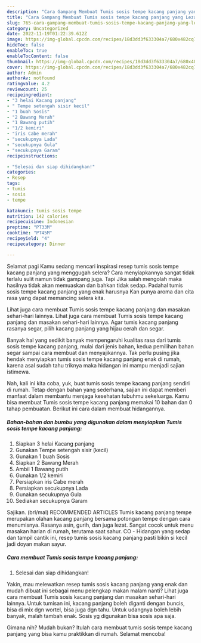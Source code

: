 ```yaml
---
description: "Cara Gampang Membuat Tumis sosis tempe kacang panjang yang Lezat"
title: "Cara Gampang Membuat Tumis sosis tempe kacang panjang yang Lezat"
slug: 765-cara-gampang-membuat-tumis-sosis-tempe-kacang-panjang-yang-lezat
category: Uncategorized
date: 2022-11-19T01:22:39.612Z
image: https://img-global.cpcdn.com/recipes/18d3dd3f633304a7/680x482cq70/tumis-sosis-tempe-kacang-panjang-foto-resep-utama.jpg
hideToc: false
enableToc: true
enableTocContent: false
thumbnail: https://img-global.cpcdn.com/recipes/18d3dd3f633304a7/680x482cq70/tumis-sosis-tempe-kacang-panjang-foto-resep-utama.jpg
cover: https://img-global.cpcdn.com/recipes/18d3dd3f633304a7/680x482cq70/tumis-sosis-tempe-kacang-panjang-foto-resep-utama.jpg
author: Admin
authorAv: notfound
ratingvalue: 4.2
reviewcount: 25
recipeingredient:
- "3 helai Kacang panjang"
- " Tempe setengah sisir kecil"
- "1 buah Sosis"
- "2 Bawang Merah"
- "1 Bawang putih"
- "1/2 kemiri"
- "iris Cabe merah"
- "secukupnya Lada"
- "secukupnya Gula"
- "secukupnya Garam"
recipeinstructions:

- "Selesai dan siap dihidangkan!"
categories:
- Resep
tags:
- tumis
- sosis
- tempe

katakunci: tumis sosis tempe 
nutrition: 142 calories
recipecuisine: Indonesian
preptime: "PT33M"
cooktime: "PT45M"
recipeyield: "4"
recipecategory: Dinner

---
```



Selamat pagi Kamu sedang mencari inspirasi resep tumis sosis tempe kacang panjang yang menggugah selera? Cara menyiapkannya sangat tidak terlalu sulit namun tidak gampang juga. Tapi Jika salah mengolah maka hasilnya tidak akan memuaskan dan bahkan tidak sedap. Padahal tumis sosis tempe kacang panjang yang enak harusnya Kan punya aroma dan cita rasa yang dapat memancing selera kita.


Lihat juga cara membuat Tumis sosis tempe kacang panjang dan masakan sehari-hari lainnya. Lihat juga cara membuat Tumis sosis tempe kacang panjang dan masakan sehari-hari lainnya. Agar tumis kacang panjang rasanya segar, pilih kacang panjang yang hijau cerah dan segar.

Banyak hal yang sedikit banyak mempengaruhi kualitas rasa dari tumis sosis tempe kacang panjang, mulai dari jenis bahan, kedua pemilihan bahan segar sampai cara membuat dan menyajikannya. Tak perlu pusing jika hendak menyiapkan tumis sosis tempe kacang panjang enak di rumah, karena asal sudah tahu triknya maka hidangan ini mampu menjadi sajian istimewa.


Nah, kali ini kita coba, yuk, buat tumis sosis tempe kacang panjang sendiri di rumah. Tetap dengan bahan yang sederhana, sajian ini dapat memberi manfaat dalam membantu menjaga kesehatan tubuhmu sekeluarga. Kamu bisa membuat Tumis sosis tempe kacang panjang memakai 10 bahan dan 0 tahap pembuatan. Berikut ini cara dalam membuat hidangannya.

<!--inarticleads1-->

##### Bahan-bahan dan bumbu yang digunakan dalam menyiapkan Tumis sosis tempe kacang panjang:

1. Siapkan 3 helai Kacang panjang
1. Gunakan  Tempe setengah sisir (kecil)
1. Gunakan 1 buah Sosis
1. Siapkan 2 Bawang Merah
1. Ambil 1 Bawang putih
1. Gunakan 1/2 kemiri
1. Persiapkan iris Cabe merah
1. Persiapkan secukupnya Lada
1. Gunakan secukupnya Gula
1. Sediakan secukupnya Garam


Sajikan. (brl/mal) RECOMMENDED ARTICLES Tumis kacang panjang tempe merupakan olahan kacang panjang bersama potongan tempe dengan cara menumisnya. Rasanya asin, gurih, dan juga lezat. Sangat cocok untuk menu masakan harian di rumah, terutama saat sahur. CO - Hidangan yang sedap dan tampil cantik ini, resep tumis sosis kacang panjang pasti bikin si kecil jadi doyan makan sayur. 

<!--inarticleads2-->

##### Cara membuat Tumis sosis tempe kacang panjang:


1. Selesai dan siap dihidangkan!

Yakin, mau melewatkan resep tumis sosis kacang panjang yang enak dan mudah dibuat ini sebagai menu pelengkap makan malam nanti? Lihat juga cara membuat Tumis sosis kacang panjang dan masakan sehari-hari lainnya. Untuk tumisan ini, kacang panjang boleh diganti dengan buncis, bisa di mix dgn wortel, bisa juga dgn tahu. Untuk udangnya boleh lebih banyak, malah tambah enak. Sosis yg digunakan bisa sosis apa saja. 

Gimana nih? Mudah bukan? Itulah cara membuat tumis sosis tempe kacang panjang yang bisa kamu praktikkan di rumah. Selamat mencoba!
